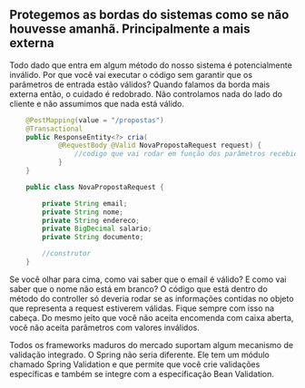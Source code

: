 ## Protegemos as bordas do sistemas como se não houvesse amanhã. Principalmente a mais externa

Todo dado que entra em algum método do nosso sistema é potencialmente inválido. Por que você vai executar o código sem garantir que os parâmetros de entrada estão válidos? Quando falamos da borda mais externa então, o cuidado é redobrado. Não controlamos nada do lado do cliente e não assumimos que nada está válido.

```java
	@PostMapping(value = "/propostas")
	@Transactional
	public ResponseEntity<?> cria(
			@RequestBody @Valid NovaPropostaRequest request) {
                //codigo que vai rodar em função dos parâmetros recebidos
            }
    }

    public class NovaPropostaRequest {

        private String email;
        private String nome;
        private String endereco;
        private BigDecimal salario;
        private String documento;  

        //construtor
    }  
```

Se você olhar para cima, como vai saber que o email é válido? E como vai saber que o nome não está em branco? O código que está dentro do método do controller só deveria rodar se as informações contidas no objeto que representa a request estiverem válidas. Fique sempre com isso na cabeça. Do mesmo jeito que você não aceita encomenda com caixa aberta, você não aceita parâmetros com valores inválidos. 

Todos os frameworks maduros do mercado suportam algum mecanismo de validação integrado. O Spring não seria diferente. Ele tem um módulo chamado Spring Validation e que permite que você crie validações específicas e também se integre com a especificação Bean Validation. 

